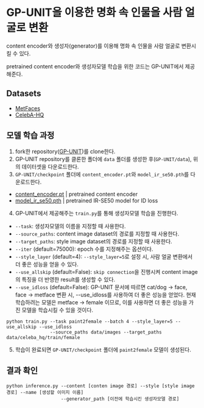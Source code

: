 # GP-UNIT을 이용한 명화 속 인물을 사람 얼굴로 변환
content encoder와 생성자(generator)를 이용해 명화 속 인물을 사람 얼굴로 변환시킬 수 있다.

pretrained content encoder와 생성자모델 학습을 위한 코드는 GP-UNIT에서 제공해준다.

## Datasets
* [MetFaces](https://github.com/NVlabs/metfaces-dataset)
* [CelebA-HQ](https://github.com/clovaai/stargan-v2#datasets-and-pre-trained-networks)

## 모델 학습 과정
1. fork한 repository([GP-UNIT](https://github.com/williamyang1991/GP-UNIT))를 clone한다.
2. GP-UNIT repository를 클론한 폴더에 `data` 폴더를 생성한 후(`GP-UNIT/data`), 위의 데이터셋을 다운로드한다.
3. `GP-UNIT/checkpoint` 폴더에 `content_encoder.pt`와 `model_ir_se50.pth`를 다운로드한다.
* [content_encoder.pt](https://drive.google.com/file/d/1I7_IMMheihcIR57vInof5g6R0j8wEonx/view?usp=sharing) | pretrained content encoder
* [model_ir_se50.pth](https://drive.google.com/file/d/1KW7bjndL3QG3sxBbZxreGHigcCCpsDgn/view?usp=sharing) | pretrained IR-SE50 model for ID loss
4. GP-UNIT에서 제공해주는 `train.py`를 통해 생성자모델 학습을 진행한다.
  * `--task`: 생성자모델의 이름을 지정할 때 사용한다.
  * `--source_paths`: content image dataset의 경로를 지정할 때 사용한다.
  * `--target_paths`: style image dataset의 경로를 지정할 때 사용한다.
  * `--iter` (default=75000): epoch 수를 지정해주는 옵션이다.
  * `--style_layer` (default=4): `--style_layer=5`로 설정 시, 사람 얼굴 변환에서 더 좋은 성능을 얻을 수 있다.
  * `--use_allskip` (default=False): `skip connection`을 진행시켜 content image의 특징을 더 반영한 result를 생성할 수 있다.
  * `--use_idloss` (default=False): GP-UNIT 문서에 따르면 cat/dog → face, face → metface 변환 시, --use_idloss를 사용하여 더 좋은 성능을 얻었다. 현재 학습하려는 모델은 metface → female 이므로, 이를 사용하면 더 좋은 성능을 가진 모델을 학습시킬 수 있을 것이다.

  ```
  python train.py --task paint2female --batch 4 --style_layer=5 --use_allskip --use_idloss
                  --source_paths data/images --target_paths data/celeba_hq/train/female
  ```
5. 학습이 완료되면 `GP-UNIT/checkpoint` 폴더에 `paint2female` 모델이 생성된다.

## 결과 확인
```
python inference.py --content [conten image 경로] --style [style image 경로] --name [생성할 이미지 이름]
                    --generator_path [이전에 학습시킨 생성자모델 경로]
```
